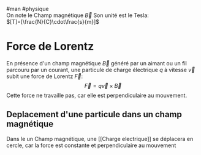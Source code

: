 #man #physique\
On note le Champ magnétique
 $\vec B$ Son unité est le Tesla:\
 $[T]=[\frac{N}{C}\cdot\frac{s}{m}]$
# Force de Lorentz
En présence d'un champ magnétique $\vec B$ généré par un aimant ou un fil parcouru par un courant, une particule de charge électrique $q$ à vitesse $\vec v$ subit une force de Lorentz $\vec F$:
$$\vec F = q \vec v\times \vec B$$
Cette force ne travaille pas, car elle est perpendiculaire au mouvement.
## Deplacement d'une particule dans un champ magnétique
Dans le un Champ magnétique, une [[Charge electrique]] se déplacera en cercle, car la force est constante et perpendiculaire au mouvement
